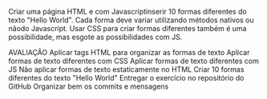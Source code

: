 Criar uma página HTML e com Javascriptinserir 10 formas diferentes do texto "Hello World". Cada forma deve variar utilizando métodos nativos ou nãodo Javascript. Usar CSS para criar formas diferentes também é uma possibilidade, mas esgote as possibilidades com JS.

AVALIAÇÃO Aplicar tags HTML para organizar as formas de texto
Aplicar formas de texto diferentes com CSS
Aplicar formas de texto diferentes com JS
Não aplicar formas de texto estaticamente no HTML
Criar 10 formas diferentes do texto "Hello World"
Entregar o exercício no repositório do GitHub Organizar bem os commits e mensagens
